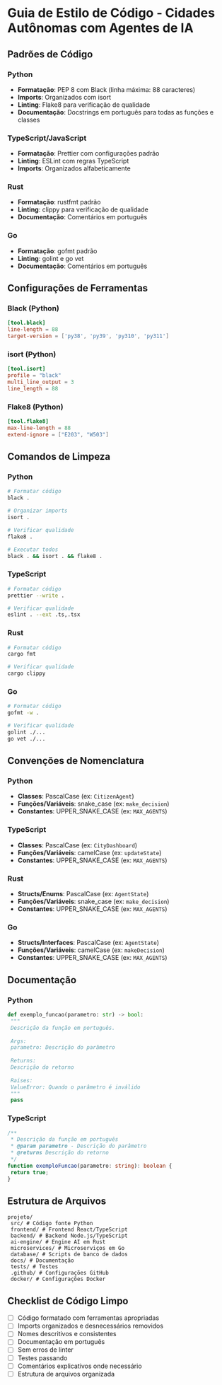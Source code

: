 # Guia de Estilo de Código - Cidades Autônomas com Agentes de IA

## Padrões de Código

### Python
- **Formatação**: PEP 8 com Black (linha máxima: 88 caracteres)
- **Imports**: Organizados com isort
- **Linting**: Flake8 para verificação de qualidade
- **Documentação**: Docstrings em português para todas as funções e classes

### TypeScript/JavaScript
- **Formatação**: Prettier com configurações padrão
- **Linting**: ESLint com regras TypeScript
- **Imports**: Organizados alfabeticamente

### Rust
- **Formatação**: rustfmt padrão
- **Linting**: clippy para verificação de qualidade
- **Documentação**: Comentários em português

### Go
- **Formatação**: gofmt padrão
- **Linting**: golint e go vet
- **Documentação**: Comentários em português

## Configurações de Ferramentas

### Black (Python)
```toml
[tool.black]
line-length = 88
target-version = ['py38', 'py39', 'py310', 'py311']
```

### isort (Python)
```toml
[tool.isort]
profile = "black"
multi_line_output = 3
line_length = 88
```

### Flake8 (Python)
```toml
[tool.flake8]
max-line-length = 88
extend-ignore = ["E203", "W503"]
```

## Comandos de Limpeza

### Python
```bash
# Formatar código
black .

# Organizar imports
isort .

# Verificar qualidade
flake8 .

# Executar todos
black . && isort . && flake8 .
```

### TypeScript
```bash
# Formatar código
prettier --write .

# Verificar qualidade
eslint . --ext .ts,.tsx
```

### Rust
```bash
# Formatar código
cargo fmt

# Verificar qualidade
cargo clippy
```

### Go
```bash
# Formatar código
gofmt -w .

# Verificar qualidade
golint ./...
go vet ./...
```

## Convenções de Nomenclatura

### Python
- **Classes**: PascalCase (ex: `CitizenAgent`)
- **Funções/Variáveis**: snake_case (ex: `make_decision`)
- **Constantes**: UPPER_SNAKE_CASE (ex: `MAX_AGENTS`)

### TypeScript
- **Classes**: PascalCase (ex: `CityDashboard`)
- **Funções/Variáveis**: camelCase (ex: `updateState`)
- **Constantes**: UPPER_SNAKE_CASE (ex: `MAX_AGENTS`)

### Rust
- **Structs/Enums**: PascalCase (ex: `AgentState`)
- **Funções/Variáveis**: snake_case (ex: `make_decision`)
- **Constantes**: UPPER_SNAKE_CASE (ex: `MAX_AGENTS`)

### Go
- **Structs/Interfaces**: PascalCase (ex: `AgentState`)
- **Funções/Variáveis**: camelCase (ex: `makeDecision`)
- **Constantes**: UPPER_SNAKE_CASE (ex: `MAX_AGENTS`)

## Documentação

### Python
```python
def exemplo_funcao(parametro: str) -> bool:
 """
 Descrição da função em português.
 
 Args:
 parametro: Descrição do parâmetro
 
 Returns:
 Descrição do retorno
 
 Raises:
 ValueError: Quando o parâmetro é inválido
 """
 pass
```

### TypeScript
```typescript
/**
 * Descrição da função em português
 * @param parametro - Descrição do parâmetro
 * @returns Descrição do retorno
 */
function exemploFuncao(parametro: string): boolean {
 return true;
}
```

## Estrutura de Arquivos

```
projeto/
 src/ # Código fonte Python
 frontend/ # Frontend React/TypeScript
 backend/ # Backend Node.js/TypeScript
 ai-engine/ # Engine AI em Rust
 microservices/ # Microserviços em Go
 database/ # Scripts de banco de dados
 docs/ # Documentação
 tests/ # Testes
 .github/ # Configurações GitHub
 docker/ # Configurações Docker
```

## Checklist de Código Limpo

- [ ] Código formatado com ferramentas apropriadas
- [ ] Imports organizados e desnecessários removidos
- [ ] Nomes descritivos e consistentes
- [ ] Documentação em português
- [ ] Sem erros de linter
- [ ] Testes passando
- [ ] Comentários explicativos onde necessário
- [ ] Estrutura de arquivos organizada
